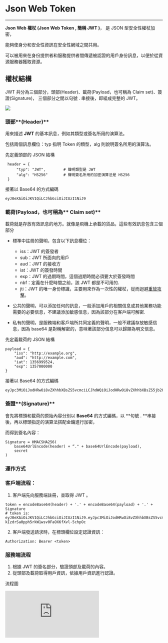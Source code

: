 # Json Web Token

---

**Json Web 權杖 \(Json Web Token , 簡稱 JWT \)**， 是 JSON 型安全性權杖加密，

能夠使身分和安全性資訊在安全性網域之間共用。

可以被用來在身份提供者和服務提供者間傳遞被認證的用戶身份訊息，以便於從資源服務器獲取資源。

## 權**杖結構**

JWT 共分為三個部分，頭部\(Header\)、載荷\(Payload，也可稱為 Claim set\)、簽證\(Signature\)，
三個部分之間以句號 . 串接後，即組成完整的 JWT。

![](http://blog.nsfocus.net/wp-content/uploads/2015/10/jwt.png)

### 頭部**\(Header\)**

用來描述 **JWT** 的基本訊息，例如其類型或簽名所用的演算法。

包括兩個訊息欄位：typ 指明 Token 的類型，alg 則說明簽名所用的演算法。

先定義頭部的 JSON 結構

```
 header = {
     "typ": "JWT",        # 聲明類型是 JWT
     "alg": "HS256"       # 聲明簽名所用的加密演算法是 HS256
 }
```

接著以 Base64 的方式編碼

```
eyJ0eXAiOiJKV1QiLCJhbGciOiJIUzI1NiJ9
```

### **載荷\(Payload**，也可稱為** Claim set\)**

載荷就是存放有效訊息的地方。就像是飛機上承載的貨品，這些有效訊息包含三個部分

* 標準中註冊的聲明，包含以下訊息欄位：

  * iss：JWT 的簽發者
  * sub：JWT 所面向的用戶
  * aud：JWT 的接收方
  * iat：JWT 的簽發時間
  * exp：JWT 的過期時間，這個過期時間必須要大於簽發時間
  * nbf：定義在什麼時間之前，該 JWT 都是不可用的.
  * jti：JWT 的唯一身份標識，主要用來作為一次性的權杖，從而迴避[重放攻擊](https://zh.wikipedia.org/wiki/%E9%87%8D%E6%94%BE%E6%94%BB%E5%87%BB)。

* 公共的聲明，可以添加任何的訊息，一般添加用戶的相關信息或其他業務功能需要的必要信息，不建議添加敏感信息，因為該部分在客戶端可解密.

* 私有的聲明，是服務端和客戶端所共同定義的聲明，一般不建議存放敏感信息，因為 base64 是對稱解密的，意味著該部分信息可以歸類為明文信息。


先定義載荷的 JSON 結構

```
payload = {
    "iss": "http://example.org",
    "aud": "http://example.com",
    "iat": 1356999524,
    "exp": 1357000000
}
```

接著以 Base64 的方式編碼

```
eyJpc3MiOiJodHRwOi8vZXhhbXBsZS5vcmciLCJhdWQiOiJodHRwOi8vZXhhbXBsZS5jb20iLCJpYXQiOjEzNTY5OTk1MjQsImV4cCI6MTM1NzAwMDAwMH0
```

### 簽證**\(Signature\)**

會先將標頭和載荷的原始內容分別以 **Base64** 的方式編碼，以 **句號 .  **串接後，再以標頭指定的演算法搭配金鑰進行加密，

而得到簽名內容：

```
Signature = HMACSHA256(
    base64UrlEncode(header) + “." + base64UrlEncode(payload),
    secret
)
```

### 運作方式

### 客戶端流程：

1. 客戶端先向服務端註冊，並取得 JWT 。

  ```
  token = encodeBase64(header) + '.' + encodeBase64(payload) + '.' + Signature
  # token is:
  eyJ0eXAiOiJKV1QiLCJhbGciOiJIUzI1NiJ9.eyJpc3MiOiJodHRwOi8vZXhhbXBsZS5vcmciLCJhdWQiOiJodHRwOi8vZXhhbXBsZS5jb20iLCJpYXQiOjEzNTY5OTk1MjQsImV4cCI6MTM1NzAwMDAwMH0.YgUDoK-kIzdrSa0pph5rkW1wsv0FaOX6fXvl-5chpOc
  ```

2. 客戶端發送請求時，在標頭欄位設定認證資訊：

  ```
  Authorization: Bearer <token>
  ```


### 服務端流程

1. 根據 JWT 的簽名部分，驗證頭部及載荷的內容。
2. 從頭部及載荷取得用戶資訊，依據用戶資訊進行認證。 

流程圖

![](https://i2.read01.com/image.php?url=0D5sm801)

